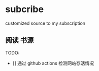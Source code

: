 # subcribe
customized source to my subscription

##  阅读 书源

TODO:  

- [] 通过 github actions 检测网站存活情况


